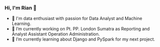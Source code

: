 ### Hi, I'm Rian 👋


- 🚶 I'm data enthusiast with passion for Data Analyst and Machine Learning.
- 🔭 I’m currently working on Pt. PP. London Sumatra as Reporting and Analyst Assistant Operation Administration.
- 🌱 I’m currently learning about Django and PySpark for my next project.

<!--
**RianFerian/rianferian** is a ✨ _special_ ✨ repository because its `README.md` (this file) appears on your GitHub profile.

Here are some ideas to get you started:

- 🔭 I’m currently working on ...
- 🌱 I’m currently learning ...
- 👯 I’m looking to collaborate on ...
- 🤔 I’m looking for help with ...
- 💬 Ask me about ...
- 📫 How to reach me: ...
- 😄 Pronouns: ...
- ⚡ Fun fact: ...
-->
